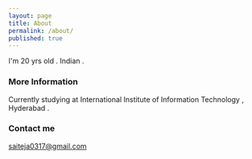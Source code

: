 ```yaml
---
layout: page
title: About
permalink: /about/
published: true
---
```


I'm 20 yrs old . Indian .

### More Information

Currently studying at International Institute of Information Technology , Hyderabad . 

### Contact me

[saiteja0317@gmail.com](mailto:saiteja0317@gmail.com)
